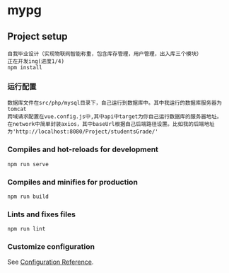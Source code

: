 # mypg

## Project setup
```
自我毕业设计（实现物联网智能称重，包含库存管理，用户管理，出入库三个模块）
正在开发ing(进度1/4)
npm install
```

### 运行配置
```
数据库文件在src/php/mysql目录下，自己运行到数据库中。其中我运行的数据库服务器为tomcat
跨域请求配置在vue.config.js中,其中api中target为你自己运行数据库的服务器地址。
在network中简单封装axios，其中baseUrl根据自己后端路径设置。比如我的后端地址为'http://localhost:8080/Project/studentsGrade/'
```
### Compiles and hot-reloads for development
```
npm run serve
```

### Compiles and minifies for production
```
npm run build
```

### Lints and fixes files
```
npm run lint
```

### Customize configuration
See [Configuration Reference](https://cli.vuejs.org/config/).
